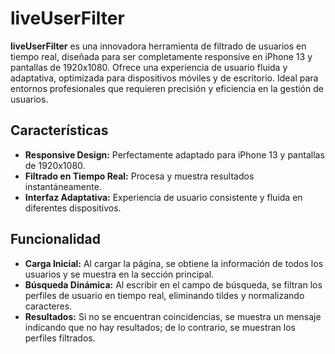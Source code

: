 # liveUserFilter

**liveUserFilter** es una innovadora herramienta de filtrado de usuarios en tiempo real, diseñada para ser completamente responsive en iPhone 13 y pantallas de 1920x1080. Ofrece una experiencia de usuario fluida y adaptativa, optimizada para dispositivos móviles y de escritorio. Ideal para entornos profesionales que requieren precisión y eficiencia en la gestión de usuarios.

## Características

- **Responsive Design:** Perfectamente adaptado para iPhone 13 y pantallas de 1920x1080.
- **Filtrado en Tiempo Real:** Procesa y muestra resultados instantáneamente.
- **Interfaz Adaptativa:** Experiencia de usuario consistente y fluida en diferentes dispositivos.

## Funcionalidad
- **Carga Inicial:** Al cargar la página, se obtiene la información de todos los usuarios y se muestra en la sección principal.
- **Búsqueda Dinámica:** Al escribir en el campo de búsqueda, se filtran los perfiles de usuario en tiempo real, eliminando tildes y normalizando caracteres.
- **Resultados:** Si no se encuentran coincidencias, se muestra un mensaje indicando que no hay resultados; de lo contrario, se muestran los perfiles filtrados.
